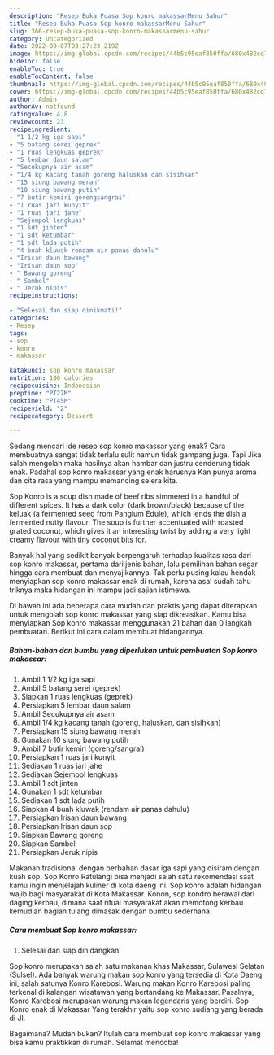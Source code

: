 ```yaml
---
description: "Resep Buka Puasa Sop konro makassarMenu Sahur"
title: "Resep Buka Puasa Sop konro makassarMenu Sahur"
slug: 366-resep-buka-puasa-sop-konro-makassarmenu-sahur
category: Uncategorized
date: 2022-09-07T03:27:23.219Z
image: https://img-global.cpcdn.com/recipes/44b5c95eaf850ffa/680x482cq70/sop-konro-makassar-foto-resep-utama.jpg
hideToc: false
enableToc: true
enableTocContent: false
thumbnail: https://img-global.cpcdn.com/recipes/44b5c95eaf850ffa/680x482cq70/sop-konro-makassar-foto-resep-utama.jpg
cover: https://img-global.cpcdn.com/recipes/44b5c95eaf850ffa/680x482cq70/sop-konro-makassar-foto-resep-utama.jpg
author: Admin
authorAv: notfound
ratingvalue: 4.8
reviewcount: 23
recipeingredient:
- "1 1/2 kg iga sapi"
- "5 batang serei geprek"
- "1 ruas lengkuas geprek"
- "5 lembar daun salam"
- "Secukupnya air asam"
- "1/4 kg kacang tanah goreng haluskan dan sisihkan"
- "15 siung bawang merah"
- "10 siung bawang putih"
- "7 butir kemiri gorengsangrai"
- "1 ruas jari kunyit"
- "1 ruas jari jahe"
- "Sejempol lengkuas"
- "1 sdt jinten"
- "1 sdt ketumbar"
- "1 sdt lada putih"
- "4 buah kluwak rendam air panas dahulu"
- "Irisan daun bawang"
- "Irisan daun sop"
- " Bawang goreng"
- " Sambel"
- " Jeruk nipis"
recipeinstructions:

- "Selesai dan siap dinikmati!"
categories:
- Resep
tags:
- sop
- konro
- makassar

katakunci: sop konro makassar 
nutrition: 100 calories
recipecuisine: Indonesian
preptime: "PT27M"
cooktime: "PT45M"
recipeyield: "2"
recipecategory: Dessert

---
```



Sedang mencari ide resep sop konro makassar yang enak? Cara membuatnya sangat tidak terlalu sulit namun tidak gampang juga. Tapi Jika salah mengolah maka hasilnya akan hambar dan justru cenderung tidak enak. Padahal sop konro makassar yang enak harusnya Kan punya aroma dan cita rasa yang mampu memancing selera kita.


Sop Konro is a soup dish made of beef ribs simmered in a handful of different spices. It has a dark color (dark brown/black) because of the keluak (a fermented seed from Pangium Edule), which lends the dish a fermented nutty flavour. The soup is further accentuated with roasted grated coconut, which gives it an interesting twist by adding a very light creamy flavour with tiny coconut bits for.

Banyak hal yang sedikit banyak berpengaruh terhadap kualitas rasa dari sop konro makassar, pertama dari jenis bahan, lalu pemilihan bahan segar hingga cara membuat dan menyajikannya. Tak perlu pusing kalau hendak menyiapkan sop konro makassar enak di rumah, karena asal sudah tahu triknya maka hidangan ini mampu jadi sajian istimewa.


Di bawah ini ada beberapa cara mudah dan praktis yang dapat diterapkan untuk mengolah sop konro makassar yang siap dikreasikan. Kamu bisa menyiapkan Sop konro makassar menggunakan 21 bahan dan 0 langkah pembuatan. Berikut ini cara dalam membuat hidangannya.

<!--inarticleads1-->

##### Bahan-bahan dan bumbu yang diperlukan untuk pembuatan Sop konro makassar:

1. Ambil 1 1/2 kg iga sapi
1. Ambil 5 batang serei (geprek)
1. Siapkan 1 ruas lengkuas (geprek)
1. Persiapkan 5 lembar daun salam
1. Ambil Secukupnya air asam
1. Ambil 1/4 kg kacang tanah (goreng, haluskan, dan sisihkan)
1. Persiapkan 15 siung bawang merah
1. Gunakan 10 siung bawang putih
1. Ambil 7 butir kemiri (goreng/sangrai)
1. Persiapkan 1 ruas jari kunyit
1. Sediakan 1 ruas jari jahe
1. Sediakan Sejempol lengkuas
1. Ambil 1 sdt jinten
1. Gunakan 1 sdt ketumbar
1. Sediakan 1 sdt lada putih
1. Siapkan 4 buah kluwak (rendam air panas dahulu)
1. Persiapkan Irisan daun bawang
1. Persiapkan Irisan daun sop
1. Siapkan  Bawang goreng
1. Siapkan  Sambel
1. Persiapkan  Jeruk nipis


Makanan tradisional dengan berbahan dasar iga sapi yang disiram dengan kuah sop. Sop Konro Ratulangi bisa menjadi salah satu rekomendasi saat kamu ingin menjelajah kuliner di kota daeng ini. Sop konro adalah hidangan wajib bagi masyarakat di Kota Makassar. Konon, sop kondro berawal dari daging kerbau, dimana saat ritual masyarakat akan memotong kerbau kemudian bagian tulang dimasak dengan bumbu sederhana. 

<!--inarticleads2-->

##### Cara membuat Sop konro makassar:


1. Selesai dan siap dihidangkan!

Sop konro merupakan salah satu makanan khas Makassar, Sulawesi Selatan (Sulsel). Ada banyak warung makan sop konro yang tersedia di Kota Daeng ini, salah satunya Konro Karebosi. Warung makan Konro Karebosi paling terkenal di kalangan wisatawan yang bertandang ke Makassar. Pasalnya, Konro Karebosi merupakan warung makan legendaris yang berdiri. Sop Konro enak di Makassar Yang terakhir yaitu sop konro sudiang yang berada di Jl. 

Bagaimana? Mudah bukan? Itulah cara membuat sop konro makassar yang bisa kamu praktikkan di rumah. Selamat mencoba!
